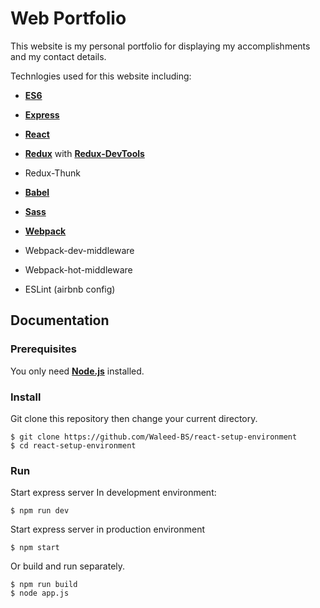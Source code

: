 # Web Portfolio 

This website is my personal portfolio for displaying my accomplishments and my contact details.

Technlogies used for this website including:

* [**ES6**](http://es6-features.org/#Constants)

* [**Express**](https://expressjs.com/)

* [**React**](https://reactjs.org/)

* [**Redux**](https://redux.js.org/) with [**Redux-DevTools**](https://chrome.google.com/webstore/detail/redux-devtools/lmhkpmbekcpmknklioeibfkpmmfibljd?hl=en)

* Redux-Thunk

* [**Babel**](https://babeljs.io/)

* [**Sass**](https://sass-lang.com/)

* [**Webpack**](https://webpack.js.org/)

* Webpack-dev-middleware

* Webpack-hot-middleware

* ESLint (airbnb config)

## Documentation

### Prerequisites

You only need [**Node.js**](https://nodejs.org/en/) installed.

### Install 

Git clone this repository then change your current directory. 

```
$ git clone https://github.com/Waleed-BS/react-setup-environment
$ cd react-setup-environment
```

### Run

Start express server In development environment: 

```
$ npm run dev
```
Start express server in production environment

```
$ npm start
```

Or build and run separately.    

```
$ npm run build
$ node app.js
```

